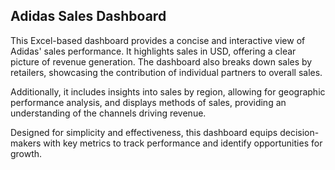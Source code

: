 ## **Adidas Sales Dashboard**

This Excel-based dashboard provides a concise and interactive view of Adidas' sales performance. It highlights sales in USD, offering a clear picture of revenue generation. The dashboard also breaks down sales by retailers, showcasing the contribution of individual partners to overall sales.

Additionally, it includes insights into sales by region, allowing for geographic performance analysis, and displays methods of sales, providing an understanding of the channels driving revenue.

Designed for simplicity and effectiveness, this dashboard equips decision-makers with key metrics to track performance and identify opportunities for growth.
